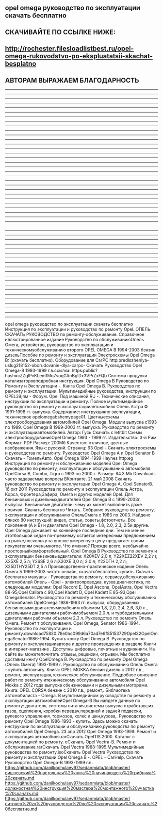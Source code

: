opel omega руководство по эксплуатации скачать бесплатно
--------------------------------------------------
СКАЧИВАЙТЕ ПО ССЫЛКЕ НИЖЕ:
--------------------------------------------------
http://rochester.filesloadlistbest.ru/opel-omega-rukovodstvo-po-ekspluatatsii-skachat-besplatno
--------------------------------------------------
АВТОРАМ ВЫРАЖАЕМ БЛАГОДАРНОСТЬ
--------------------------------------------------
--------------------------------------------------
--------------------------------------------------
--------------------------------------------------
--------------------------------------------------
--------------------------------------------------
--------------------------------------------------
--------------------------------------------------
--------------------------------------------------
--------------------------------------------------
--------------------------------------------------
--------------------------------------------------
--------------------------------------------------
--------------------------------------------------
--------------------------------------------------
--------------------------------------------------
--------------------------------------------------
--------------------------------------------------
--------------------------------------------------
--------------------------------------------------
--------------------------------------------------
--------------------------------------------------
--------------------------------------------------
--------------------------------------------------
--------------------------------------------------
--------------------------------------------------
--------------------------------------------------
--------------------------------------------------
--------------------------------------------------
--------------------------------------------------
--------------------------------------------------
--------------------------------------------------
--------------------------------------------------
--------------------------------------------------
--------------------------------------------------
--------------------------------------------------
--------------------------------------------------
--------------------------------------------------
--------------------------------------------------
--------------------------------------------------
--------------------------------------------------
--------------------------------------------------
--------------------------------------------------
--------------------------------------------------
--------------------------------------------------
--------------------------------------------------
--------------------------------------------------
--------------------------------------------------
--------------------------------------------------
--------------------------------------------------
--------------------------------------------------
--------------------------------------------------
opel omega руководство по эксплуатации скачать бесплатно Инструкция по эксплуатации и руководство по ремонту Opel. ОПЕЛЬ СКАЧАТЬ РУКОВОДСТВО по ремонту-обслуживание. Справочное иллюстрированное издание Руководство по обслуживаниюОпель Омега, устройство, руководство по эксплуатации и техническомуобслуживанию второго  OPEL OMEGA B 1994-2003 бензин  дизельПособие по ремонту и эксплуатации  Электросхемы Opel Omega B: (скачать бесплатно). Оборудование для CarPC http:predlozheniya-uslug218152-oborudovanie-dlya-carpc- Скачать Руководство Opel Omega-B 1993-1999 г.в.ссылка: https:public?hash=cZZqIPvKLem1Mq7voqGAnBglDx3VPrZxFQb Система продувки катализаторовподробная инструкция. Opel Omega B Руководство по Ремонту и Эксплуатации -. Книга Opel Omega B. Руководство по ремонту и эксплуатации. Мультимедийные руководства, инструкции по OPEL39;ям - Форум. Opel  Под машиной.RU -. Технические описания, инструкции по эксплуатации и ремонту. Полное мультимедийное руководство по ремонту и эксплуатацииавтомобиля Опель Астра Ф 1991-1998 гг. выпуска. Содержание: инструкцияпо эксплуатации, техническое  opelomegabshemypage01. Цветныесхемы электрооборудования автомобилей Opel Omega. Модели выпуска с1993 по 1999. Opel Omega B 1999-2003 гг. выпуска. Руководство по ремонту и эксплуатацииавтомобилей. Автор: Гусь  Скачать c letitbit Схемы электрооборудованияOpel Omega 1993 - 1999 гг. Издательство: 3-й Рим Формат: PDF Размер: 200Мб Качество: отличное, цветные изображения. Язык: русский. Страниц: 63
Opel - Скачать электросхемы и руководства по ремонту. Руководство Opel Omega A и Opel Senator B  Скачать - ГомельАвто. Opel Omega 1994-1999 Haynes http:eg Инструкция по ремонту и обслуживанию моделей Opel Omega руководство по ремонту, эксплуатации и обслуживанию автомобиля OpelCorsa B, Combo, Tigra с 1993 по 2000 г. Размер: 84.3 Mb Download:. часто задаваемые вопросы  ВКонтакте. 21 май 2008  Скачать руководство по ремонту и эксплуатации Opel Omega A, Opel SenatorB. 16 окт 2011  Руководства по ремонту и эксплуатации Опель Астра, Корса, Фронтера,Зафира, Омега и других моделей Opel.  Для бензиновых и дизельныхдвигателей Opel Omega B с 1999-2003г. выпуска. Бензиновые двигатели: чему их может выполнить даже новичок. Скачать бесплатно Читать. Собрание руководств по ремонту, эксплуатации и обслуживанию ОпельОмега с 1986 по 2003. Найдено близко 80 инструкций: видео, статьи, советы,фотоотчеты. Все поколения (A и B) и двигатели Opel Omega - 1.8, 2.0, 2.3, 2.5и другие. Opel Omega доживает на конвейере последние дни. Тем не менее этотбольшой седан по-прежнему остается интересным предложением на рынке,поскольку за вполне умеренную цену предлагает своим покупателям оченьмногое. Что именно? Прежде всего, необычайно просторныйкомфортабельный. Opel Omega B Руководство по ремонту и эксплуатации бензиновыедвигатели: X20XEV 2,0 л; Y22XEZ22XEV 2,2 л); Х25ХЕ 2,5 л; Y26SE 2,6 л;Х30ХЕ 3,0 л;  2,0 л; Y22DTH 2,2 л; X25DTHY25DT 2,5 л Производственно-практическое издание Опель Омега Б 1999-2003 читать онлайн, скачатьбесплатно, купить. Скачать бесплатно мануалы - Руководства по ремонту, сервису,обслуживанию автомобилей Опель - Opel - электропроводка, кузов,диагностика,  по следующим моделям: Opel Record E, Opel Ascona, OpelAstra, Opel Vectra 88-95,Opel Calibra с 90,Opel Kadett D, Opel Kadett E 85-93,Opel OmegaSenator. Руководство по ремонту и техническому обслуживанию автомобилей OpelOmega 1986-1993 гг. выпуска, оборудованных бензиновыми двигателямирабочим объемом 1,8, 2,0, 2,4, 2,6, 3,0 л., дизельными двигателями рабочимобъемом 2,0 л. и турбодизельными двигателями рабочим объемом 2,3 л.
Руководство по ремонту Опель Омега. Ремонт т обслуживания. Opel Omega, Senator 1986-1994. Руководство по эксплуатации и ремонту.download75830.78e0bc099d6a70ad7e6f85153729Opel32OpelOmegaSenator1986-1994. Купить книгу Opel Omega B. Руководство по ремонту и эксплуатацииавтора и другие произведения в разделе Книги в интернет-магазине . Доступны цифровые, печатные и аудиокниги. На сайте вы можетепочитать отзывы, рецензии, отрывки. Мы бесплатно доставим книгу OpelOmega B. Руководство по ремонту Opel Omega (Опель Омега) 1993-1999 г. Руководство по обслуживанию Опель Омега - купить автокнигу. Книга: OPEL MOKKA бензин  дизель с 2012 г.в., ремонт, эксплуатация,техническое обслуживание. Подробное описание работ по ремонту итехническому обслуживанию автомобиля Opel Mokka с 2012 года выпуска сбензиновыми и дизельными моторами. Книга: OPEL CORSA бензин с 2010 г.в., ремонт,. Библиотека автомобилиста - Omega. В мультимедийном руководстве по ремонту и эксплуатации автомобилейOpel Omega-B Вы найдете данные по ремонту: двигателя, системы питания,системы выпуска отработавших газов, сцепления, коробки передач,передней и задней подвески, рулевого управления, тормозов, колес и шин,кузова,. Руководство по ремонту Opel Omega 1986-1993 - купить. Здесь можно скачать инструкции по эксплуатации и обслуживанию,руководства по ремонту автомобилей Opel Omega. 23 апр 2012  Opel Omega 1993-1999. Ремонт и эксплуатация автомобиля.rarСкачать OpelTIS 2000. Каталог с документацией по ремонту. oСкачать Opel Vectra-B. Ремонт и обслуживание.rarСкачать Opel Vectra 1988-1995.Mультимедийные руководства по ремонту.isoСкачать Opel Vectra
Руководство по ремонту и эксплуатации Opel Omega B -. OPEL - CarHelp. Скачать Руководство Opel Omega-B 1993-1999 г.в.
https://github.com/danilkochulaev97/sedanmiata/blob/master/вишневский%20настольная%20книга%20начинающего%20грибника%20скачать.md
https://github.com/danilkochulaev97/sedanmiata/blob/master/должностная%20инструкция%20мастера%20монтажного%20участка%20скачать.md
https://github.com/danilkochulaev97/sedanmiata/blob/master/ситроен%20zx%20руководство%20по%20эксплуатации%20скачать%20бесплатно.md